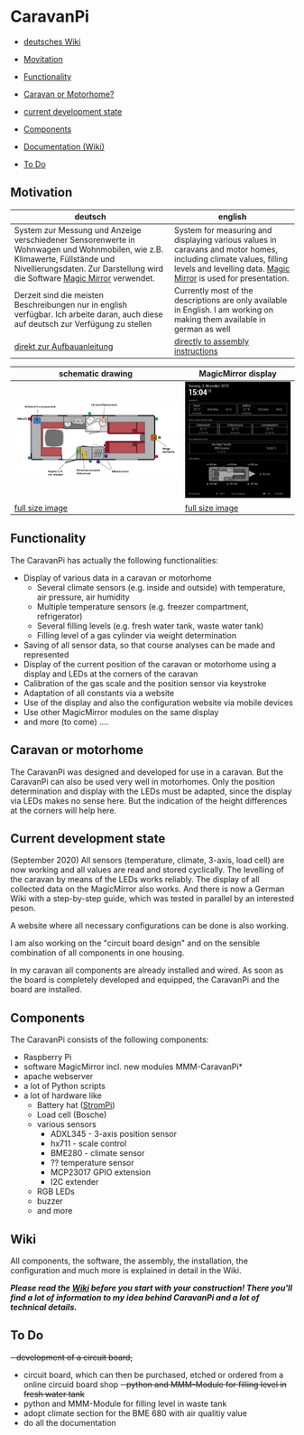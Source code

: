 # CaravanPi

- [deutsches Wiki](https://github.com/spitzlbergerj/CaravanPi/wiki/Installation-(german)/)

- [Movitation](#motivation)
- [Functionality](#functionality)
- [Caravan or Motorhome?](#caravan-or-motorhome)
- [current development state](#current-development-state)
- [Components](#components)
- [Documentation (Wiki)](#wiki)
- [To Do](#to-do)


## Motivation

deutsch | english
----- | -----
System zur Messung und Anzeige verschiedener Sensorenwerte in Wohnwagen und Wohnmobilen, wie z.B. Klimawerte, Füllstände und Nivellierungsdaten. Zur Darstellung wird die Software <a href="https://magicmirror.builders/">Magic Mirror</a> verwendet. | System for measuring and displaying various values in caravans and motor homes, including climate values, filling levels and levelling data. <a href="https://magicmirror.builders/">Magic Mirror</a> is used for presentation.
Derzeit sind die meisten Beschreibungen nur in english verfügbar. Ich arbeite daran, auch diese auf deutsch zur Verfügung zu stellen|Currently most of the descriptions are only available in English. I am working on making them available in german as well
<a href="https://github.com/spitzlbergerj/CaravanPi/wiki/Installation-(german)/">[direkt zur Aufbauanleitung](https://github.com/spitzlbergerj/CaravanPi/wiki/Installation-(german)/)|[directly to assembly instructions](https://github.com/spitzlbergerj/CaravanPi/wiki/Installation)

schematic drawing | MagicMirror display
----- | -----
![schema](https://github.com/spitzlbergerj/CaravanPi/raw/master/images/CaravanPi-320.jpg) | ![MagicMirror](https://github.com/spitzlbergerj/CaravanPi/raw/master/images/CaravanPi-MagicMirror-320.jpg)
[full size image](https://github.com/spitzlbergerj/CaravanPi/raw/master/images/CaravanPi.jpg) | [full size image](https://github.com/spitzlbergerj/CaravanPi/raw/master/images/CaravanPi-MagicMirror.jpg) 

## Functionality
The CaravanPi has actually the following functionalities:
- Display of various data in a caravan or motorhome
  - Several climate sensors (e.g. inside and outside) with temperature, air pressure, air humidity
  - Multiple temperature sensors (e.g. freezer compartment, refrigerator)
  - Several filling levels (e.g. fresh water tank, waste water tank)
  - Filling level of a gas cylinder via weight determination
- Saving of all sensor data, so that course analyses can be made and represented
- Display of the current position of the caravan or motorhome using a display and LEDs at the corners of the caravan
- Calibration of the gas scale and the position sensor via keystroke
- Adaptation of all constants via a website
- Use of the display and also the configuration website via mobile devices
- Use other MagicMirror modules on the same display
- and more (to come) ....

## Caravan or motorhome

The CaravanPi was designed and developed for use in a caravan. But the CaravanPi can also be used very well in motorhomes. Only the position determination and display with the LEDs must be adapted, since the display via LEDs makes no sense here. But the indication of the height differences at the corners will help here.

## Current development state

(September 2020)
All sensors (temperature, climate, 3-axis, load cell) are now working and all values are read and stored cyclically. The levelling of the caravan by means of the LEDs works reliably. The display of all collected data on the MagicMirror also works. And there is now a German Wiki with a step-by-step guide, which was tested in parallel by an interested peson.

A website where all necessary configurations can be done is also working.

I am also working on the "circuit board design" and on the sensible combination of all components in one housing.

In my caravan all components are already installed and wired. As soon as the board is completely developed and equipped, the CaravanPi and the board are installed.

## Components 

The CaravanPi consists of the following components:
- Raspberry Pi
- software MagicMirror incl. new modules MMM-CaravanPi*
- apache webserver
- a lot of Python scripts
- a lot of hardware like 
  - Battery hat ([StromPi](https://strompi.joy-it.net/))
  - Load cell (Bosche)
  - various sensors
    - ADXL345 - 3-axis position sensor
    - hx711 - scale control
    - BME280 - climate sensor
    - ?? temperature sensor
    - MCP23017 GPIO extension
    - I2C extender
  - RGB LEDs
  - buzzer
  - and more

## Wiki

All components, the software, the assembly, the installation, the configuration and much more is explained in detail in the Wiki.

***Please read the [Wiki](https://github.com/spitzlbergerj/CaravanPi/wiki) before you start with your construction! There you'll find a lot of information to my idea behind CaravanPi and a lot of technical details.***

## To Do
~~- development of a circuit board,~~
- circuit board, which can then be purchased, etched or ordered from a online circuid board shop
~~- python and MMM-Module for filling level in fresh water tank~~
- python and MMM-Module for filling level in waste tank
- adopt climate section for the BME 680 with air qualitiy value
- do all the documentation
